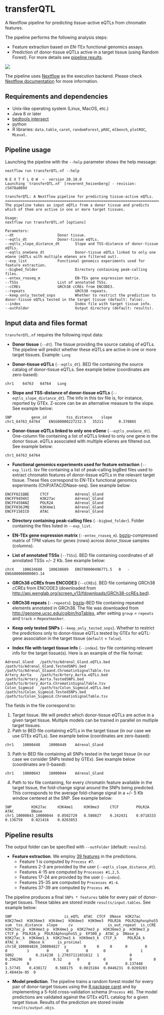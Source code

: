 # transferQTL

A Nextflow pipeline for predicting tissue-active eQTLs from chromatin features.

The pipeline performs the following analysis steps:

* Feature extraction based on EN-TEx functional genomics assays. 
* Prediction of donor-tissue eQTLs active in a target tissue (using Random Forest).
For more details see [pipeline results](https://github.com/bborsari/transferQTL#pipeline-results).

![](https://github.com/bborsari/transferQTL/blob/main/wiki.images/schema.png)

The pipeline uses [Nextflow](http://www.nextflow.io) as the execution backend. Please check [Nextflow documentation](http://www.nextflow.io/docs/latest/index.html) for more information.

## Requirements and dependencies

- Unix-like operating system (Linux, MacOS, etc.)
- Java 8 or later 
- [bedtools intersect](https://bedtools.readthedocs.io/en/latest/content/tools/intersect.html)
- python
- R libraries: `data.table`, `caret`, `randomForest`, `pROC`, `mlbench`, `plotROC`, `MLeval`. 

## Pipeline usage

Launching the pipeline with the `--help` parameter shows the help message:

```
nextflow run transferQTL.nf --help
```

```
N E X T F L O W  ~  version 20.10.0
Launching `transferQTL.nf` [reverent_heisenberg] - revision: c5d78a089d

transferQTL: A Nextflow pipeline for predicting tissue-active eQTLs.
==============================================================================================
The pipeline takes as input eQTLs from a donor tissue and predicts which of them are active in one or more target tissues.

Usage:
nextflow run transferQTL.nf [options]

Parameters:
--dt			    	Donor tissue.
--eqtls_dt		    	Donor-tissue eQTLs.
--eqtls_slope_distance_dt    	Slope and TSS-distance of donor-tissue eQTLs.
--eqtls_oneGene_dt           	Donor-tissue eQTLs linked to only one eGene (eQTLs with multiple eGenes are filtered out).
--exp_list		    	Functional genomics experiments used for feature extraction.
--bigbed_folder              	Directory containing peak-calling files.
--entex_rnaseq_m             	EN-TEx gene expression matrix.
--TSSs			    	List of annotated TSSs.
--cCREs			    	GRCh38 cCREs from ENCODE3.
--repeats             	    	GRCh38 repeats.
--keep_only_tested_snps      	Whether to restrict the prediction to donor-tissue eQTLs tested in the target tissue (default: false).
--index                         Index file with target tissue info.
--outFolder                     Output directory (default: results).
```

## Input data and files format

`transferQTL.nf` requires the following input data:

* **Donor tissue** (`--dt`). The tissue providing the source catalog of eQTLs. The pipeline will predict whether these eQTLs are active in one or more target tissues. Example: `Lung`

* **Donor-tissue eQTLs** (`--eqtls_dt`). BED file containing the source catalog of donor-tissue eQTLs. See example below (coordinates are zero-based):

```
chr1	64763	64764	Lung
```

* **Slope and TSS-distance of donor-tissue eQTLs** (`--eqtls_slope_distance_dt`). The info in this tsv file is, for instance, reported by GTEx. Z-score can be an alternative measure to the slope. See example below:

```
SNP			gene_id			tss_distance	slope
chr1_64763_64764	ENSG00000227232.5	35211		0.370865
```

* **Donor-tissue eQTLs linked to only one eGene** (`--eqtls_oneGene_dt`). One-column file containing a list of eQTLs linked to only one gene in the donor tissue. eQTLs associated with multiple eGenes are filtered out. See example below:

```
chr1_64763_64764
```

* **Functional genomics experiments used for feature extraction** (`--exp_list`). tsv file containing a list of peak-calling bigBed files used to extract chromatin features of donor-tissue eQTLs in the relevant target tissue. These files correspond to EN-TEx functional genomics experiments (ChIP/ATAC/DNase-seq). See example below:

```
ENCFF821QBE     CTCF            Adrenal_Gland
ENCFF945HXI     H3K27ac         Adrenal_Gland
ENCFF459ANZ     POLR2A          Adrenal_Gland
ENCFF036JMQ     H3K4me1         Adrenal_Gland
ENCFF158ICO     ATAC            Adrenal_Gland
```

* **Directory containing peak-calling files** (`--bigbed_folder`). Folder containing the files listed in `--exp_list`.

* **EN-TEx gene expression matrix** (`--entex_rnaseq_m`). [bgzip](http://www.htslib.org/doc/bgzip.html)-compressed matrix of TPM values for genes (rows) across donor_tissue samples (columns). 

* **List of annotated TSSs** (`--TSSs`). BED file containing coordinates of all annotated TSSs +/- 2 Kb. See example below:

```
chrX	100634688	100638689	ENST00000496771.5	0	-	ENSG00000000003.14
```

* **GRCh38 cCREs from ENCODE3** (`--cCREs`). BED file containing GRCh38 cCREs from ENCODE3 (downloaded from http://api.wenglab.org/screen_v13/fdownloads/GRCh38-ccREs.bed).

* **GRCh38 repeats** (`--repeats`). [bgzip](http://www.htslib.org/doc/bgzip.html)-BED file containing repeated elements annotated in GRCh38. The file was downloaded from http://genome.ucsc.edu/cgibin/hgTables, after setting `group` = `repeats` and `track` = `Repeatmasker`.

* **Keep only tested SNPs** (`--keep_only_tested_snps`). Whether to restrict the predictions only to donor-tissue eQTLs tested by GTEx for eQTL-gene association in the target tissue (`default` = `false`).

* **Index file with target tissue info** (`--index`). tsv file containing relevant info for the target tissue(s). Here is an example of the file format:

```
Adrenal_Gland	/path/to/Adrenal_Gland.eQTLs.bed	/path/to/Adrenal_Gland.TestedSNPs.bed	/path/to/Adrenal_Glaand.ChromatinSignalTable.tsv
Artery_Aorta	/path/to/Artery_Aorta.eQTLs.bed		/path/to/Artery_Aorta.TestedSNPs.bed	/path/to/Artery_Aorta.ChromatinSignalTable.tsv
Colon_Sigmoid   /path/to/Colon_Sigmoid.eQTLs.bed        /path/to/Colon_Sigmoid.TestedSNPs.bed   /path/to/Colon_Sigmoid.ChromatinSignalTable.tsv
```

The fields in the file correspond to:

1. Target tissue. We will predict which donor-tissue eQTLs are active in a given target tissue. Multiple models can be trained in parallel on multiple target tissues. 
2. Path to BED file containing eQTLs in the target tissue (in our case we use GTEx eQTLs). See example below (coordinates are zero-based):

```
chr1	10000448	10000449	Adrenal_Gland
```

3. Path to BED file containing all SNPs tested in the target tissue (in our case we consider SNPs tested by GTEx). See example below (coordinates are 0-based):

```
chr1	10000043	10000044	Adrenal_Gland
```


4. Path to tsv file containing, for every chromatin feature available in the target tissue, the fold-change signal around the SNPs being predicted. This corresponds to the average fold-change signal in a +/- 5 Kb window centered at the SNP. See example below:

```
SNP			H3K27ac		H3K4me1		H3K9me3		CTCF		POLR2A		ATAC		DNase
chr1_10000043_10000044	0.0502729	0.580827	0.242431	0.0718333	0.136759	0.021416	0.0263053
``` 


## Pipeline results

The output folder can be specified with `--outFolder` (default: `results`).  

* **Feature extraction**. We employ [39 features](https://github.com/bborsari/transferQTL/blob/main/wiki.images/features.pdf) in the predictions.
  * Feature 1 is computed by `Process #7`.
  * Features 2-3 are provided by the user (`--eqtls_slope_distance_dt`).
  * Features 4-15 are computed by `Processes #1,2,5`.
  * Features 17-24 are provided by the user (`--index`).
  * Features 25-35 are computed by `Processes #1-4`.
  * Features 37-39 are computed by `Process #6`.

The pipeline produces a final `SNPs * features` table for every pair of donor-target tissues. These tables are stored inside `results/input.tables`. See example below:

```
SNP                        is_eQTL  ATAC  CTCF  DNase  H3K27ac  H3K27me3  H3K36me3  H3K4me1  H3K4me3  H3K9me3  POLR2A  POLR2AphosphoS5  sum  tss_distance  slope     cv                is_out_repeat  is_cCRE  H3K27ac_p  H3K4me3_p  H3K4me1_p  H3K27me3_p  H3K36me3_p  H3K9me3_p  CTCF_p  POLR2A_p  POLR2AphosphoS5_p  EP300_p  ATAC_p  DNase_p  H3K27ac_k  H3K4me1_k  H3K27me3_k  H3K9me3_k  CTCF_k     POLR2A_k   ATAC_k     DNase_k      is_proximal
chr10_100004826_100004827  y        0     0     0      0        0         0         1        0        0        0       0                1    5092          0.314238  1.27037111031612  1              0        0.296296   0          0.52       0           0           0          0       0         0                  0        0       0        0.137448   1.57745    0.438172    0.568175   0.0815184  0.0446231  0.0269283  3.48443e-05  0
```
* **Model prediction**.
The pipeline trains a random forest model for every pair of donor-target tissues using the [R package caret](https://topepo.github.io/caret/) and by implementing a 5-fold cross-validation schema (`Process #8`). The model predictions are validated against the GTEx eQTL catalog for a given target tissue.
Results of the prediction are stored inside `results/output.objs`.
